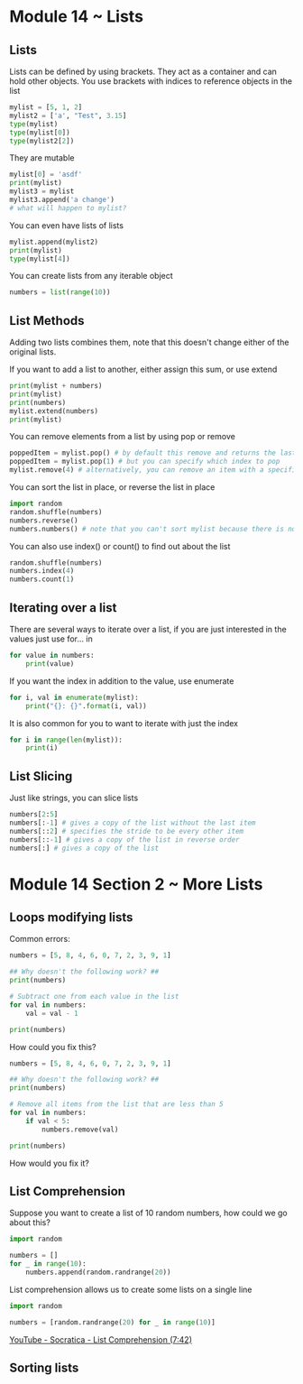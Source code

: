 # Module 14 ~ Lists

## Lists

Lists can be defined by using brackets. They act as a container and can hold other objects. You use brackets with indices to reference objects in the list

```python
mylist = [5, 1, 2]
mylist2 = ['a', "Test", 3.15]
type(mylist)
type(mylist[0])
type(mylist2[2])
```

They are mutable

```python
mylist[0] = 'asdf'
print(mylist)
mylist3 = mylist
mylist3.append('a change')
# what will happen to mylist?
```

You can even have lists of lists

```python
mylist.append(mylist2)
print(mylist)
type(mylist[4])
```

You can create lists from any iterable object

```python
numbers = list(range(10))
```

## List Methods

Adding two lists combines them, note that this doesn't change either of the original lists.

If you want to add a list to another, either assign this sum, or use extend

```python
print(mylist + numbers)
print(mylist)
print(numbers)
mylist.extend(numbers)
print(mylist)
```

You can remove elements from a list by using pop or remove

```python
poppedItem = mylist.pop() # by default this remove and returns the last item of the list
poppedItem = mylist.pop(1) # but you can specify which index to pop
mylist.remove(4) # alternatively, you can remove an item with a specific value
```

You can sort the list in place, or reverse the list in place

```python
import random
random.shuffle(numbers)
numbers.reverse()
numbers.numbers() # note that you can't sort mylist because there is no way to compare some of the object types
```

You can also use index() or count() to find out about the list

```python
random.shuffle(numbers)
numbers.index(4)
numbers.count(1)
```

## Iterating over a list

There are several ways to iterate over a list, if you are just interested in the values just use for... in

```python
for value in numbers:
    print(value)
```

If you want the index in addition to the value, use enumerate

```python
for i, val in enumerate(mylist):
    print("{}: {}".format(i, val))
```

It is also common for you to want to iterate with just the index

```python
for i in range(len(mylist)):
    print(i)
```



## List Slicing

Just like strings, you can slice lists

```python
numbers[2:5]
numbers[:-1] # gives a copy of the list without the last item
numbers[::2] # specifies the stride to be every other item
numbers[::-1] # gives a copy of the list in reverse order
numbers[:] # gives a copy of the list
```

# Module 14 Section 2 ~ More Lists

## Loops modifying lists

Common errors:

```python
numbers = [5, 8, 4, 6, 0, 7, 2, 3, 9, 1]

## Why doesn't the following work? ##
print(numbers)

# Subtract one from each value in the list
for val in numbers:
    val = val - 1

print(numbers)
```

How could you fix this?

```python
numbers = [5, 8, 4, 6, 0, 7, 2, 3, 9, 1]

## Why doesn't the following work? ##
print(numbers)

# Remove all items from the list that are less than 5
for val in numbers:
    if val < 5:
        numbers.remove(val)

print(numbers)
```

How would you fix it?

## List Comprehension

Suppose you want to create a list of 10 random numbers, how could we go about this?

```python
import random

numbers = []
for _ in range(10):
    numbers.append(random.randrange(20))
```

List comprehension allows us to create some lists on a single line

```python
import random

numbers = [random.randrange(20) for _ in range(10)]
```



[YouTube - Socratica - List Comprehension (7:42)](https://www.youtube.com/watch?v=AhSvKGTh28Q)



## Sorting lists


